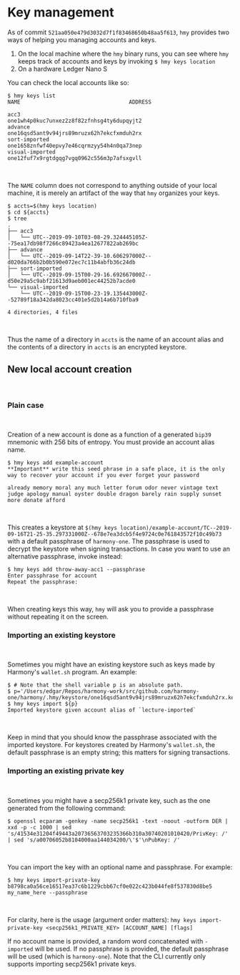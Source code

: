 # Key management

As of commit `521aa050e479d3032d7f1f83468650b48aa5f613`, `hmy` provides two ways of helping you managing accounts and keys.‌

1. On the local machine where the `hmy` binary runs, you can see where `hmy` keeps track of accounts and keys by invoking `$ hmy keys location`
2. On a hardware Ledger Nano S

You can check the local accounts like so:

```text
$ hmy keys list
NAME                                  ADDRESS

acc3                                  one1wh4p0kuc7unxez2z8f82zfnhsg4ty6dupqyjt2
advance                               one16qsd5ant9v94jrs89mruzx62h7ekcfxmduh2rx
sort-imported                         one1658znfwf40epvy7e46cqrmzyy54h4n0qa73nep
visual-imported                       one12fuf7x9rgtdgqg7vgq0962c556m3p7afsxgvll
```

‌

The `NAME` column does not correspond to anything outside of your local machine, it is merely an artifact of the way that `hmy` organizes your keys.

```text
$ accts=$(hmy keys location)
$ cd ${accts}
$ tree
.
├── acc3
│   └── UTC--2019-09-10T03-08-29.324445105Z--75ea17db98f7266c89423a4ea12677822ab269bc
├── advance
│   └── UTC--2019-09-14T22-39-10.606297000Z--d020da766b2b0b590e072ec7c11b4abfb36c24db
├── sort-imported
│   └── UTC--2019-09-15T00-29-16.692667000Z--d50e29a5c9abf21613d9aeb001ec44252b7acde0
└── visual-imported
    └── UTC--2019-09-15T00-23-19.135443000Z--52789f18a342da8023cc401e5d2b14a6b710fba9

4 directories, 4 files
```

‌

Thus the name of a directory in `accts` is the name of an account alias and the contents of a directory in `accts` is an encrypted keystore.‌

## New local account creation <a id="new-local-account-creation"></a>

‌

### Plain case <a id="plain-case"></a>

‌

Creation of a new account is done as a function of a generated `bip39` mnemonic with 256 bits of entropy. You must provide an account alias name.

```text
$ hmy keys add example-account
**Important** write this seed phrase in a safe place, it is the only way to recover your account if you ever forget your password

already memory moral any much letter forum odor never vintage text judge apology manual oyster double dragon barely rain supply sunset more donate afford
```

‌

This creates a keystore at `$(hmy keys location)/example-account/TC--2019-09-16T21-25-35.297331000Z--678e7ea3dcb5f4e9724c0e761843572f10c49b73` with a default passphrase of `harmony-one`. The passphrase is used to decrypt the keystore when signing transactions. In case you want to use an alternative passphrase, invoke instead:

```text
$ hmy keys add throw-away-acc1 --passphrase
Enter passphrase for account
Repeat the passphrase:
```

‌

When creating keys this way, `hmy` will ask you to provide a passphrase without repeating it on the screen.‌

### Importing an existing keystore <a id="importing-an-existing-keystore"></a>

‌

Sometimes you might have an existing keystore such as keys made by Harmony's `wallet.sh` program. An example:

```text
$ # Note that the shell variable p is an absolute path.
$ p='/Users/edgar/Repos/harmony-work/src/github.com/harmony-one/harmony/.hmy/keystore/one16qsd5ant9v94jrs89mruzx62h7ekcfxmduh2rx.key'
$ hmy keys import ${p}
Imported keystore given account alias of `lecture-imported`
```

‌

Keep in mind that you should know the passphrase associated with the imported keystore. For keystores created by Harmony's `wallet.sh`, the default passphrase is an empty string; this matters for signing transactions.‌

### Importing an existing private key <a id="importing-an-existing-private-key"></a>

‌

Sometimes you might have a secp256k1 private key, such as the one generated from the following command:

```text
$ openssl ecparam -genkey -name secp256k1 -text -noout -outform DER | xxd -p -c 1000 | sed 's/41534e31204f49443a20736563703235366b310a30740201010420/PrivKey: /' | sed 's/a00706052b8104000aa144034200/\'$'\nPubKey: /'
```

‌

You can import the key with an optional name and passphrase. For example:

```text
$ hmy keys import-private-key b8798ca0a56ce16517ea37c6b1229cbb67cf0e022c423b044fe8f537830d8be5 my_name_here --passphrase
```

‌

For clarity, here is the usage \(argument order matters\): `hmy keys import-private-key <secp256k1_PRIVATE_KEY> [ACCOUNT_NAME] [flags]`‌

If no account name is provided, a random word concatenated with `-imported` will be used. If no passphrase is provided, the default passphrase will be used \(which is `harmony-one`\). Note that the CLI currently only supports importing secp256k1 private keys.[    
](https://app.gitbook.com/@harmony-one/s/home/command-line-interface/using-the-harmony-cli-tool/download-and-installation)


